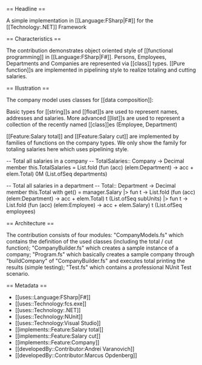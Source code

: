 == Headline ==

A simple implementation in [[Language:FSharp|F#]] for the [[Technology:.NET]] Framework

== Characteristics ==

The contribution demonstrates object oriented style of [[functional programming]] in [[Language:FSharp|F#]]. 
Persons, Employees, Departments and Companies are represented via [[class]] types.  [[Pure function]]s are implemented 
in pipelining style to realize totaling and cutting salaries.

== Illustration ==

The company model uses classes for [[data composition]]:

Basic types for [[string]]s and [[float]]s are used to represent names, addresses and salaries. 
More advanced [[list]]s are used to represent a collection of the recently named [[class]]es (Employee, Department)


[[Feature:Salary total]] and [[Feature:Salary cut]] are implemented by families of functions on the company types. 
We only show the family for totaling salaries here which uses pipelining style.

<syntaxhighlight lang="fsharp">
-- Total all salaries in a company
-- TotalSalaries:: Company -> Decimal
member this.TotalSalaries = 
  	List.fold (fun (acc) (elem:Department) -> acc + elem.Total) 0M (List.ofSeq departments)

-- Total all salaries in a department
-- Total:: Department -> Decimal
member this.Total with get() =
         manager.Salary
          |> fun t -> List.fold (fun (acc) (elem:Department) -> acc + elem.Total) t (List.ofSeq subUnits)
          |> fun t -> List.fold (fun (acc) (elem:Employee) -> acc + elem.Salary) t (List.ofSeq employees)
</syntaxhighlight>

== Architecture ==

The contribution consists of four modules: "CompanyModels.fs" which contains the definition of the used classes (including the total / cut function); 
"CompanyBuilder.fs" which creates a sample instance of a company; 
"Program.fs" which basically creates a sample company through "buildCompany" of "CompanyBuilder.fs" and executes total printing the results (simple testing);
"Test.fs" which contains a professional NUnit Test scenario.

== Metadata ==

* [[uses::Language:FSharp|F#]]
* [[uses::Technology:fcs.exe]]
* [[uses::Technology:.NET]]
* [[uses::Technology:NUnit]]
* [[uses::Technology:Visual Studio]]
* [[implements::Feature:Salary total]]
* [[implements::Feature:Salary cut]]
* [[implements::Feature:Company]]
* [[developedBy::Contributor:Andrei Varanovich]]
* [[developedBy::Contributor:Marcus Opdenberg]]
